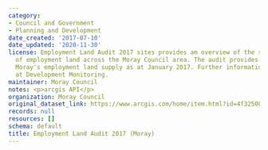 ```yaml
---
category:
- Council and Government
- Planning and Development
date_created: '2017-07-10'
date_updated: '2020-11-30'
license: Employment Land Audit 2017 sites provides am overview of the supply and availability
  of employment land across the Moray Council area. The audit provides details of
  Moray's employment land supply as at January 2017. Further information can be found
  at Development Monitoring.
maintainer: Moray Council
notes: <p>arcgis API</p>
organization: Moray Council
original_dataset_link: https://www.arcgis.com/home/item.html?id=4f325085a09e4460a4246e749c443cc7
records: null
resources: []
schema: default
title: Employment Land Audit 2017 (Moray)
---
```

